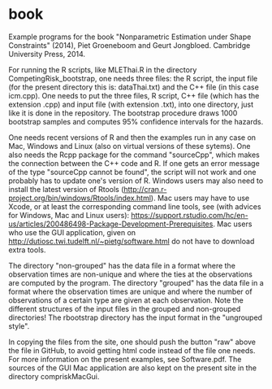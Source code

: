 # book
Example programs for the book "Nonparametric Estimation under Shape Constraints" (2014),
Piet Groeneboom and Geurt Jongbloed. Cambridge University Press, 2014.

For running the R scripts, like MLEThai.R in the directory CompetingRisk_bootstrap, one needs three
files: the R script, the input file (for the present directory this is: dataThai.txt) and the C++
file (in this case icm.cpp). One needs to put the three files, R script, C++ file (which
has the extension .cpp) and input file (with extension .txt), into one directory, just like
it is done in the repository. The bootstrap procedure draws 1000 bootstrap samples and 
computes 95% confidence intervals for the hazards.

One needs recent versions of R and then the examples run in any case on Mac, Windows and
Linux (also on virtual versions of these sytems). One also needs the Rcpp package
for the command "sourceCpp", which makes the connection between the C++ code and R.
If one gets an error message of the type "sourceCpp cannot be found", the script will not work
and one probably has to update one's version of R. Windows users may also need to install
the latest version of Rtools (http://cran.r-project.org/bin/windows/Rtools/index.html).
Mac users may have to use Xcode, or at least the corresponding command line tools, see (with advices for
Windows, Mac and Linux users):
https://support.rstudio.com/hc/en-us/articles/200486498-Package-Development-Prerequisites.
Mac users who use the GUI application, given on http://dutiosc.twi.tudelft.nl/~pietg/software.html
do not have to download extra tools.


The directory "non-grouped" has the data file in a format where the observation times
are non-unique and where the ties at the observations are computed by the program.
The directory "grouped" has the data file in a format where the observation times
are unique and where the number of observations of a certain type are given at each
observation. Note the different structures of the input files in the grouped and non-grouped
directories! The rbootstrap directory has the input format in the "ungrouped style".

In copying the files from the site, one should push the button "raw" above the file in GitHub,
to avoid getting html code instead of the file one needs.
For more information on the present examples, see Software.pdf.
The sources of the GUI Mac application are also kept on the present site in the directory
compriskMacGui.

